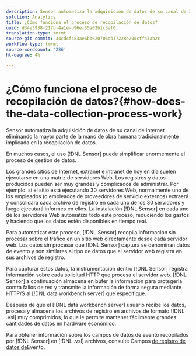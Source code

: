 ```yaml
---
description: Sensor automatiza la adquisición de datos de su canal de Internet eliminando la mayor parte de la mano de obra humana tradicionalmente implicada en la recopilación de datos.
solution: Analytics
title: ¿Cómo funciona el proceso de recopilación de datos?
uuid: d34e5938-217b-4a1e-b96e-55a02b1c3af0
translation-type: tm+mt
source-git-commit: 34cdcfc83ae6bb620706db37228e200cff43ab2c
workflow-type: tm+mt
source-wordcount: '286'
ht-degree: 4%

---
```



# ¿Cómo funciona el proceso de recopilación de datos?{#how-does-the-data-collection-process-work}

Sensor automatiza la adquisición de datos de su canal de Internet eliminando la mayor parte de la mano de obra humana tradicionalmente implicada en la recopilación de datos.

En muchos casos, el uso [!DNL Sensor] puede simplificar enormemente el proceso de gestión de datos.

Los grandes sitios de Internet, extranet e intranet de hoy en día suelen ejecutarse en una matriz de servidores Web. Los registros y datos producidos pueden ser muy grandes y complicados de administrar. Por ejemplo: si el sitio está ejecutando 30 servidores Web, normalmente uno de los empleados (o empleados de proveedores de servicio externos) extraerá y consolidará cada archivo de registro en cada uno de los 30 servidores y luego ejecutará informes en ellos. La instalación [!DNL Sensor] en cada uno de los servidores Web automatiza todo este proceso, reduciendo los gastos y haciendo que los datos estén disponibles en tiempo real.

Para automatizar este proceso, [!DNL Sensor] recopila información sin procesar sobre el tráfico en un sitio web directamente desde cada servidor web. Los datos sin procesar que [!DNL Sensor] captura se denominan datos de evento y son similares al tipo de datos que el servidor web registra en sus archivos de registro.

Para capturar estos datos, la instrumentación dentro [!DNL Sensor] registra información sobre cada solicitud HTTP que procesa el servidor web. [!DNL Sensor] a continuación almacena en búfer la información para protegerla contra fallos de red y transmite la información de forma segura mediante HTTP/S al [!DNL data workbench server] que especifique.

Después de que el [!DNL data workbench server] usuario recibe los datos, procesa y almacena los archivos de registro en archivos de formato [!DNL .vsl] muy comprimidos, lo que le permite mantener fácilmente grandes cantidades de datos en hardware económico.

Para obtener información sobre los campos de datos de evento recopilados por [!DNL Sensor] en [!DNL .vsl] archivos, consulte Campos [de registro de datos de](../../home/c-snsr-ovrvw/c-evnt-data-rcd-flds/c-evnt-data-rcd-flds.md#concept-ed2a8797cb5b4995b55ffd50a9f12a44)Evento.

